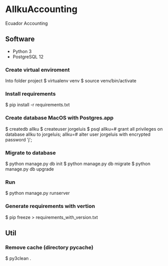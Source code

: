 # AllkuAccounting
Ecuador Accounting

## Software
* Python 3
* PostgreSQL 12

### Create virtual enviroment
Into folder project
$ virtualenv venv
$ source venv/bin/activate

### Install requirements
$ pip install -r requirements.txt

### Create database MacOS with Postgres.app
$ createdb allku
$ createuser jorgeluis
$ psql
allku=# grant all privileges on database allku to jorgeluis;
allku=# alter user jorgeluis with encrypted password 'j';

### Migrate to database
$ python manage.py db init
$ python manage.py db migrate
$ python manage.py db upgrade

### Run
$ python manage.py runserver

### Generate requirements with vertion
$ pip freeze > requirements_with_version.txt

## Util
### Remove cache (directory __pycache__)
$ py3clean .


